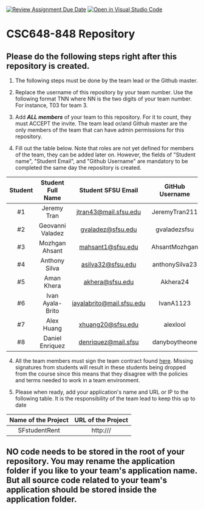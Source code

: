 [![Review Assignment Due Date](https://classroom.github.com/assets/deadline-readme-button-24ddc0f5d75046c5622901739e7c5dd533143b0c8e959d652212380cedb1ea36.svg)](https://classroom.github.com/a/Js4uHtYT)
[![Open in Visual Studio Code](https://classroom.github.com/assets/open-in-vscode-718a45dd9cf7e7f842a935f5ebbe5719a5e09af4491e668f4dbf3b35d5cca122.svg)](https://classroom.github.com/online_ide?assignment_repo_id=11691893&assignment_repo_type=AssignmentRepo)
# CSC648-848 Repository

## Please do the following steps right after this repository is created.

1. The following steps must be done by the team lead or the Github master. 

2. Replace the username of this repository by your team number. Use the following format TNN where NN is the two digits of your team number. For instance, T03 for team 3. 

2. Add ***ALL members*** of your team to this repository. For it to count, they must ACCEPT the invite. The team lead or/and Github master are the only members of the team that can have admin permissions for this repository. 

3. Fill out the table below. Note that roles are not yet defined for members of the team, they can be added later on. However, the fields of "Student name", "Student Email", and "Github Username" are mandatory to be completed the same day the repository is created. 


| Student      | Student Full Name |Student SFSU Email     | GitHub Username | Discord Username   |        Role         |
|    :---:     |   :---:           |       :---:           |     :---:       |        :---:       |        :---:        | 
|      #1      |  Jeremy Tran      | jtran43@mail.sfsu.edu | JeremyTran211   |    Jeremy Tran     |     Lead            |
|      #2      |  Geovanni Valadez | gvaladez@sfsu.edu     | gvaladezsfsu    |    warioyaeger     |     Front End Lead  |  
|      #3      |  Mozhgan Ahsant   | mahsant1@sfsu.edu     | AhsantMozhgan   |      .mozhgan      |     Scrum Master    |
|      #4      |  Anthony Silva    | asilva32@sfsu.edu     | anthonySilva23  |   Anthony.Silva.5  |     Database Lead   |
|      #5      |  Aman Khera       | akhera@sfsu.edu       | Akhera24        |  cashiermoneymon   |     Back End Lead   |  
|      #6      | Ivan Ayala-Brito  | iayalabrito@mail.sfsu.edu |  IvanA1123  |  shaquille.oatmeal |  Documenation Master|
|      #7      | Alex Huang        | xhuang20@sfsu.edu     | alexlool        |      mr_spin       |     Back End        |
|      #8      | Daniel Enriquez   |denriquez@mail.sfsu    | danyboytheone   | Daniel Enriquez    |     Front End       | 

4. All the team members must sign the team contract found [here](https://forms.gle/dxATAsa9isXKbcBn7). Missing signatures from students will result in these students being dropped from the course since this means that they disagree with the policies and terms needed to work in a team environment. 

4. Please when ready, add your application's name and URL or IP to the following table. It is the responsibility of the team lead to keep this up to date 

|             Name of the Project               |                            URL of the Project                          | 
|                    :---:                      |                                 :---:                                  |
|   SFstudentRent  |            http:///      |                                                        
 

## NO code needs to be stored in the root of your repository. You may rename the application folder if you like to your team's application name. But all source code related to your team's application should be stored inside the application folder.
